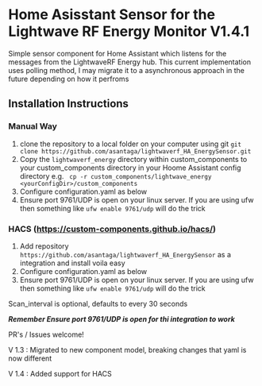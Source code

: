 # Home Asisstant Sensor for the Lightwave RF Energy Monitor V1.4.1

Simple sensor component for Home Assistant which listens for the messages from the LightwaveRF Energy hub. This current implementation uses polling method, I may migrate it to a asynchronous approach in the future depending on how it perfroms

## Installation Instructions


### Manual Way
1. clone the repository to a local folder on your computer using git
``` git clone https://github.com/asantaga/lightwaverf_HA_EnergySensor.git ```
2. Copy the ```lightwaverf_energy``` directory within custom_components to your custom_components directory in your Hoome Assistant config directory
e.g.
``` cp -r custom_components/lightwave_energy <yourConfigDir>/custom_components```
3. Configure configuration.yaml as below
4. Ensure port 9761/UDP is open on your linux server. If you are using ufw then something like 
```ufw enable 9761/udp``` will do the trick



### HACS (https://custom-components.github.io/hacs/)
1. Add repository ```https://github.com/asantaga/lightwaverf_HA_EnergySensor``` as a integration and install 
voila easy
2. Configure configuration.yaml as below
3. Ensure port 9761/UDP is open on your linux server. If you are using ufw then something like 
```ufw enable 9761/udp``` will do the trick



Scan_interval is optional, defaults to every 30 seconds

***Remember Ensure port 9761/UDP is open for thi integration to work***

PR's / Issues welcome!

V 1.3 :  Migrated to new component model, breaking changes that yaml is now different

V 1.4 : Added support for HACS
